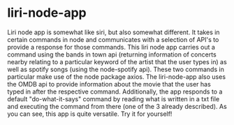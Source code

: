 # liri-node-app

Liri node app is somewhat like siri, but also somewhat different. It takes in certain commands in node and communicates with a selection of API's to provide a response for those commands. This liri node app carries out a command using the bands in town api (returning information of concerts nearby relating to a particular keyword of the artist that the user types in) as well as spotify songs (using the node-spotify api). These two commands in particular make use of the node package axios. The liri-node-app also uses the OMDB api to provide information about the movie that the user has typed in after the respective command. Additionally, the app responds to a default "do-what-it-says" command by reading what is written in a txt file and executing the command from there (one of the 3 already described). As you can see, this app is quite versatile. Try it for yourself!
